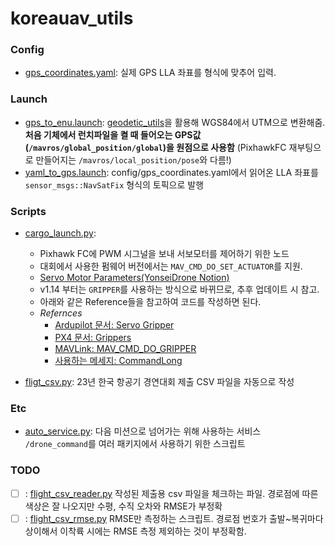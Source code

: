 # koreauav_utils

### Config

- [gps_coordinates.yaml](./config/gps_coordinates.yaml): 실제 GPS LLA 좌표를 형식에 맞추어 입력.

### Launch

- [gps_to_enu.launch](./launch/gps_to_enu.launch): [geodetic_utils](https://github.com/YonseiDrone/geodetic_utils/)을 활용해 WGS84에서 UTM으로 변환해줌. **처음 기체에서 런치파일을 켤 때 들어오는 GPS값(`/mavros/global_position/global`)을 원점으로 사용함** (PixhawkFC 재부팅으로 만들어지는 `/mavros/local_position/pose`와 다름!)
- [yaml_to_gps.launch](./launch/yaml_to_gps.launch): config/gps_coordinates.yaml에서 읽어온 LLA 좌표를 `sensor_msgs::NavSatFix` 형식의 토픽으로 발행

### Scripts

- [cargo_launch.py](./scripts/cargo_launch.py):
	- Pixhawk FC에 PWM 시그널을 보내 서보모터를 제어하기 위한 노드
	- 대회에서 사용한 펌웨어 버전에서는 `MAV_CMD_DO_SET_ACTUATOR`를 지원.
	- [Servo Motor Parameters(YonseiDrone Notion)](https://www.notion.so/yonseidrone/Servo-Motor-Parameters-568f174a024c45d58006834091d93794?pvs=4)
	- v1.14 부터는 `GRIPPER`를 사용하는 방식으로 바뀌므로, 추후 업데이트 시 참고.
	- 아래와 같은 Reference들을 참고하여 코드를 작성하면 된다.
	- *Refernces*
		- [Ardupilot 문서: Servo Gripper](https://ardupilot.org/copter/docs/common-gripper-servo.html#servo-gripper)
		- [PX4 문서: Grippers](https://docs.px4.io/main/en/peripherals/gripper.html)
		- [MAVLink: MAV_CMD_DO_GRIPPER](https://mavlink.io/en/messages/common.html#MAV_CMD_DO_GRIPPER)
		- [사용하는 메세지: CommandLong](http://docs.ros.org/en/noetic/api/mavros_msgs/html/srv/CommandLong.html)

- [fligt_csv.py](./scripts/flight_csv.py): 23년 한국 항공기 경연대회 제출 CSV 파일을 자동으로 작성

### Etc
- [auto_service.py](./src/koreauav_utils/auto_service.py): 다음 미션으로 넘어가는 위해 사용하는 서비스 `/drone_command`를 여러 패키지에서 사용하기 위한 스크립트

### TODO
- [ ] : [flight_csv_reader.py](./scripts/flight_csv_rmse.py)
			작성된 제출용 csv 파일을 체크하는 파일. 경로점에 따른 색상은 잘 나오지만 수평, 수직 오차와 RMSE가 부정확
- [ ] : [flight_csv_rmse.py](./scripts/flight_csv_rmse.py)
			RMSE만 측정하는 스크립트. 경로점 번호가 출발~복귀마다 상이해서 이착륙 시에는 RMSE 측정 제외하는 것이 부정확함.